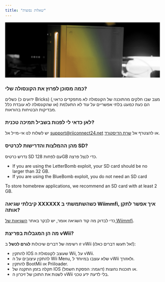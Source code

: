 ```yaml
---
title: "שאלות נפוצות"
---
```


![RiiConnect24 Wii Logo Yellow](/images/Wii_Yellow_Gray.jpg)

### כמה מסוכן לפרוץ את הקונסולה שלי?
כשלים (ידועים כ Bricks) (מצב שבו חלקים מהתוכנה של הקונסולה לא מתפקדים כראוי, או שהקונסולה לא עובדת כלל) הם כעת *כמעט* בלתי אפשריים על עוד לא התעלמת מבדיקות הבטיחות בהוראות.

### לאן כדאי לי לפנות בשביל תמיכה טכנית?
יש לשלוח לנו אי-מייל אל support@riiconnect24.net או להצטרף אל [שרת הדיסקורד](https://discord.gg/b4Y7jfD).

### מהן ההמלצות והדרישות לכרטיס SD?
נדרש כרטיס SD עם לפחות 128GB כדי לנצל פרצה.

- If you are using the LetterBomb exploit, your SD card should be no larger than 32 GB.
- If you are using the BlueBomb exploit, you do not need an SD card

To store homebrew applications, we recommend an SD card with at least 2 GB.

### קיבלתי שגיאה XXXXXX כשהשתמשתי ב Wiimmfi, איך אפשר לתקן אותה?
כדי לבדוק מה קוד השגיאה אומר, יש לבקר באתר [השגיאות של Wiimmfi](https://wiimmfi.de/error).

### מה הן המגבלות בפריצת vWii?
זו רשימה של דברים שיכולות **לגרם לכשל** ב vWii (אל תעשו דברים כאלו!):
* להתקין IOS שעוצב לקונסולת ה Wii, על vWii.
* להתקין עיצובים על ה Wii Menu, שלא עוצבו במיוחד ל vWii ולאזורך.
* להתקין BootMii או Priiloader.
* תקלה בזמן התקנה של IOS או תוכנות נחוצות (דוגמה: הפסקת חשמל).
* לשנות את התוכן של זיכרון ה vWii בלי לדעת ידע טכני.
